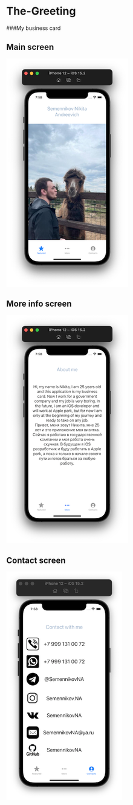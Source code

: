 # The-Greeting
###My business card 

## Main screen
![Screenshot 1](https://github.com/SemennikovNA/The-Greeting/blob/main/The%20Greeting/Screenshots/1.png)

## More info screen
![Screenshot 2](https://github.com/SemennikovNA/The-Greeting/blob/main/The%20Greeting/Screenshots/2.png)

## Contact screen
![Screenshot 3](https://github.com/SemennikovNA/The-Greeting/blob/main/The%20Greeting/Screenshots/3.png)
